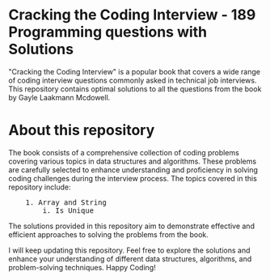 # Cracking the Coding Interview - 189 Programming questions with Solutions

"Cracking the Coding Interview" is a popular book that covers a wide range of coding interview questions commonly asked in technical job interviews. This repository contains optimal solutions to all the questions from the book by Gayle Laakmann Mcdowell.

# About this repository

The book consists of a comprehensive collection of coding problems covering various topics in data structures and algorithms. These problems are carefully selected to enhance understanding and proficiency in solving coding challenges during the interview process. The topics covered in this repository include:

<pre>
    1. Array and String
        i. Is Unique
</pre>

The solutions provided in this repository aim to demonstrate effective and efficient approaches to solving the problems from the book.

I will keep updating this repository. Feel free to explore the solutions and enhance your understanding of different data structures, algorithms, and problem-solving techniques. 
Happy Coding!